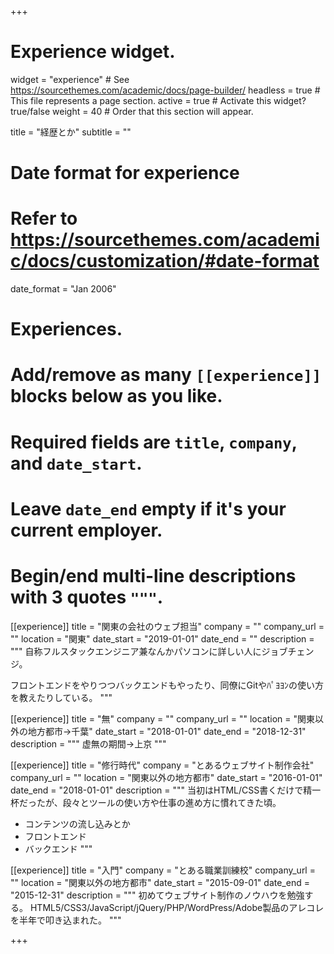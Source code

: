 +++
# Experience widget.
widget = "experience"  # See https://sourcethemes.com/academic/docs/page-builder/
headless = true  # This file represents a page section.
active = true  # Activate this widget? true/false
weight = 40  # Order that this section will appear.

title = "経歴とか"
subtitle = ""

# Date format for experience
#   Refer to https://sourcethemes.com/academic/docs/customization/#date-format
date_format = "Jan 2006"

# Experiences.
#   Add/remove as many `[[experience]]` blocks below as you like.
#   Required fields are `title`, `company`, and `date_start`.
#   Leave `date_end` empty if it's your current employer.
#   Begin/end multi-line descriptions with 3 quotes `"""`.

[[experience]]
  title = "関東の会社のウェブ担当"
  company = ""
  company_url = ""
  location = "関東"
  date_start = "2019-01-01"
  date_end = ""
  description = """
  自称フルスタックエンジニア兼なんかパソコンに詳しい人にジョブチェンジ。
  
  フロントエンドをやりつつバックエンドもやったり、同僚にGitやﾊﾟﾖﾖﾝの使い方を教えたりしている。
  """

[[experience]]
  title = "無"
  company = ""
  company_url = ""
  location = "関東以外の地方都市→千葉"
  date_start = "2018-01-01"
  date_end = "2018-12-31"
  description = """
  虚無の期間→上京
  """


[[experience]]
  title = "修行時代"
  company = "とあるウェブサイト制作会社"
  company_url = ""
  location = "関東以外の地方都市"
  date_start = "2016-01-01"
  date_end = "2018-01-01"
  description = """
  当初はHTML/CSS書くだけで精一杯だったが、段々とツールの使い方や仕事の進め方に慣れてきた頃。
  
  * コンテンツの流し込みとか
  * フロントエンド
  * バックエンド
  """

[[experience]]
  title = "入門"
  company = "とある職業訓練校"
  company_url = ""
  location = "関東以外の地方都市"
  date_start = "2015-09-01"
  date_end = "2015-12-31"
  description = """
  初めてウェブサイト制作のノウハウを勉強する。
  HTML5/CSS3/JavaScript/jQuery/PHP/WordPress/Adobe製品のアレコレを半年で叩き込まれた。
  """

+++

